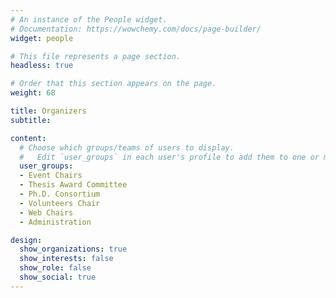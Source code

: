 ```yaml
---
# An instance of the People widget.
# Documentation: https://wowchemy.com/docs/page-builder/
widget: people

# This file represents a page section.
headless: true

# Order that this section appears on the page.
weight: 68

title: Organizers
subtitle:

content:
  # Choose which groups/teams of users to display.
  #   Edit `user_groups` in each user's profile to add them to one or more of these groups.
  user_groups:
  - Event Chairs
  - Thesis Award Committee
  - Ph.D. Consortium
  - Volunteers Chair
  - Web Chairs
  - Administration

design:
  show_organizations: true
  show_interests: false
  show_role: false
  show_social: true
---
```

